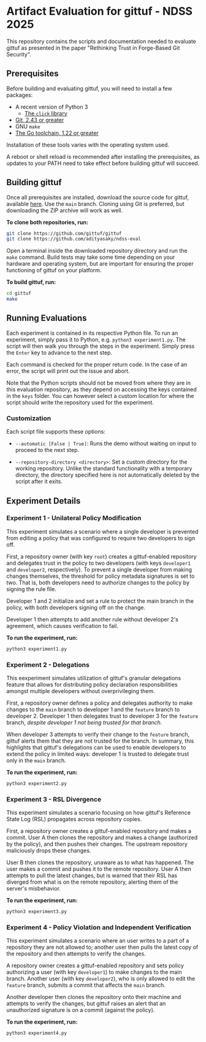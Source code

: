 # Artifact Evaluation for gittuf - NDSS 2025

This repository contains the scripts and documentation needed to evaluate gittuf
as presented in the paper "Rethinking Trust in Forge-Based Git Security".

## Prerequisites

Before building and evaluating gittuf, you will need to install a few packages:

- A recent version of Python 3
  - [The `click` library](https://pypi.org/project/click/)
- [Git, 2.43 or greater](https://git-scm.com/downloads)
- GNU `make`
- [The Go toolchain, 1.22 or greater](https://go.dev/doc/install)

Installation of these tools varies with the operating system used.

A reboot or shell reload is recommended after installing the prerequisites, as
updates to your PATH need to take effect before building gittuf will succeed.

## Building gittuf

Once all prerequisites are installed, download the source code for gittuf,
available [here](https://github.com/gittuf/gittuf). Use the `main` branch.
Cloning using Git is preferred, but downloading the ZIP archive will work as
well.

**To clone both repositories, run:**

```sh
git clone https://github.com/gittuf/gittuf
git clone https://github.com/adityasaky/ndss-eval
```

Open a terminal inside the downloaded repository directory and run the `make`
command. Build tests may take some time depending on your hardware and operating
system, but are important for ensuring the proper functioning of gittuf on your
platform.

**To build gittuf, run:**

```sh
cd gittuf
make
```

## Running Evaluations

Each experiment is contained in its respective Python file. To run an
experiment, simply pass it to Python, e.g. `python3 experiment1.py`. The script
will then walk you through the steps in the experiment. Simply press the `Enter`
key to advance to the next step.

Each command is checked for the proper return code. In the case of an error, the
script will print out the issue and abort.

Note that the Python scripts should not be moved from where they are in this
evaluation repository, as they depend on accessing the keys contained in the
`keys` folder. You can however select a custom location for where the script
should write the repository used for the experiment.

### Customization

Each script file supports these options:

- `--automatic [False | True]`: Runs the demo without waiting on input to
  proceed to the next
  step.

- `--repository-directory <directory>`: Set a custom directory for the working
  repository. Unlike the standard functionality with a temporary directory, the
  directory specified here is not automatically deleted by the script after it
  exits.

## Experiment Details

### Experiment 1 - Unilateral Policy Modification

This experiment simulates a scenario where a single developer is prevented from
editing a policy that was configured to require two developers to sign off.

First, a repository owner (with key `root`) creates a gittuf-enabled repository
and delegates trust in the policy to two developers (with keys `developer1` and
`developer2`, respectively). To prevent a single developer from making changes
themselves, the threshold for policy metadata signatures is set to two. That is,
both developers need to authorize changes to the policy by signing the rule
file.

Developer 1 and 2 initialize and set a rule to protect the main branch in the
policy, with both developers signing off on the change.

Developer 1 then attempts to add another rule without developer 2's agreement,
which causes verification to fail.

**To run the experiment, run:**

```sh
python3 experiment1.py
```

### Experiment 2 - Delegations

This eexperiment simulates utilization of gittuf's granular delegations feature
that allows for distributing policy declaration responsibilities amongst
multiple developers without overprivileging them.

First, a repository owner defines a policy and delegates authority to make
changes to the `main` branch to developer 1 and the `feature` branch to
developer 2. Developer 1 then delegates trust to developer 3 for the `feature`
branch, _despite developer 1 not being trusted for that branch_.

When developer 3 attempts to verify their change to the `feature` branch, gittuf
alerts them that they are not trusted for the branch. In summary, this
highlights that gittuf's delegations can be used to enable developers to extend
the policy in limited ways: developer 1 is trusted to delegate trust only in the
`main` branch.

**To run the experiment, run:**

```sh
python3 experiment2.py
```

### Experiment 3 - RSL Divergence

This experiment simulates a scenario focusing on how gittuf's Reference State
Log (RSL) propagates across repository copies.

First, a repository owner creates a gittuf-enabled repository and makes a
commit. User A then clones the repository and makes a change (authorized by the
policy), and then pushes their changes. The upstream repository maliciously
drops these changes.

User B then clones the repository, unaware as to what has happened. The user
makes a commit and pushes it to the remote repository. User A then attempts to
pull the latest changes, but is warned that their RSL has diverged from what
is on the remote repository, alerting them of the server's misbehavior.

**To run the experiment, run:**

```sh
python3 experiment3.py
```

### Experiment 4 - Policy Violation and Independent Verification

This experiment simulates a scenario where an user writes to a part of a
repository they are not allowed to; another user then pulls the latest copy of
the repository and then attempts to verify the changes.

A repository owner creates a gittuf-enabled repository and sets policy
authorizing a user (with key `developer1`) to make changes to the main branch.
Another user (with key `developer2`), who is only allowed to edit the `feature`
branch, submits a commit that affects the `main` branch.

Another developer then clones the repository onto their machine and attempts to
verify the changes, but gittuf raises an alert that an unauthorized signature is
on a commit (against the policy).

**To run the experiment, run:**

```sh
python3 experiment4.py
```
